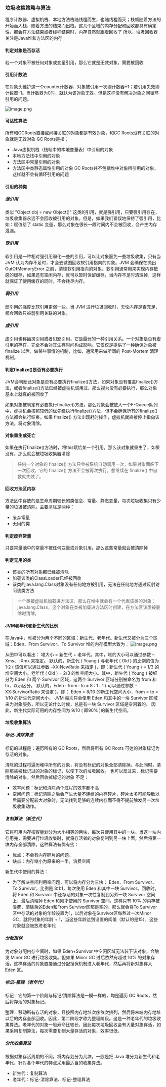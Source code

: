 ### 垃圾收集策略与算法

程序计数器、虚拟机栈、本地方法栈随线程而生，也随线程而灭；栈帧随着方法的开始而入栈，随着方法的结束而出栈。这几个区域的内存分配和回收都具有确定性，都会在方法结束或者线程结束时，内存自然就跟着回收了
所以，垃圾回收器关注是Java堆和方法区的内存

#### 判定对象是否存活
若一个对象不被任何对象或变量引用，那么它就是无效对象，需要被回收


#### 引用计数法

在对象头维护这一个counter计数器，对象被引用一次则计数器+1；若引用失效则计数器-1。当计数器为0时，就认为该对象无效。但是这样没有解决对象之间循环引用的问题。

![image.png](https://i.loli.net/2021/01/24/eo6QwZR1kLvFMmP.png)

#### 可达性算法
所有和GCRoots直接或间接关联的对象都是有效对象，和GC Roots没有关联的对象就是无效对象
GC Roots是指：
- Java虚拟机栈（栈帧中的本地变量表）中引用的对象
- 本地方法栈中引用的对象
- 方法区中常量引用的对象
- 方法区中类静态属性引用的对象
GC Roots并不包括堆中对象所引用的对象，这样就不会有循环引用的问题

#### 引用的种类
##### 强引用
类似 "Object obj = new Object()" 这类的引用，就是强引用，只要强引用存在，垃圾收集器永远不会回收被引用的对象。但是，如果我们错误地保持了强引用，比如：赋值给了 static 变量，那么对象在很长一段时间内不会被回收，会产生内存泄漏。

##### 软引用
软引用是一种相对强引用弱化一些的引用，可以让对象豁免一些垃圾收集，只有当 JVM 认为内存不足时，才会去试图回收软引用指向的对象。JVM 会确保在抛出 OutOfMemoryError 之前，清理软引用指向的对象。软引用通常用来实现内存敏感的缓存，如果还有空闲内存，就可以暂时保留缓存，当内存不足时清理掉，这样就保证了使用缓存的同时，不会耗尽内存。

##### 弱引用
弱引用的强度比软引用更弱一些。当 JVM 进行垃圾回收时，无论内存是否充足，都会回收只被弱引用关联的对象。

##### 虚引用
虚引用也称幽灵引用或者幻影引用，它是最弱的一种引用关系。一个对象是否有虚引用的存在，完全不会对其生存时间构成影响。它仅仅是提供了一种确保对象被 finalize 以后，做某些事情的机制，比如，通常用来做所谓的 Post-Mortem 清理机制。

#### 判定finalize()是否有必要执行
JVM会判断此对象是否有必要执行finalize()方法，如果对象没有覆盖finalize()方法，或者finalize()方法已经被虚拟机调用过，那么视为没有必要执行，那么对象基本上就真的被回收了

如果对象被判定有必要执行finalize()方法，那么对象会被放入一个F-Queue队列中，虚拟机会按照较低的优先级执行finalize()方法，但不会确保所有的finalize()方法都会执行结束。如果 finalize() 方法出现耗时操作，虚拟机就直接停止指向该方法，将对象清除。

#### 对象重生或死亡
如果在执行finalize()方法时，将this赋给某一个引用，那么该对象就重生了，如果没有，那么就会被垃圾收集器清除

> 任何一个对象的 finalize() 方法只会被系统自动调用一次，如果对象面临下一次回收，它的 finalize() 方法不会被再次执行，想继续在 finalize() 中自救就失效了。

#### 回收方法区内存
方法区中存放的是生命周期较长的类信息、常量、静态变量，每次垃圾收集只有少量的垃圾被清除。主要清除是两种：

- 废弃常量
- 无用的类

#### 判定废弃常量
只要常量池中的常量不被任何变量或对象引用，那么这些常量就会被清除掉

#### 判定无用的类

- 该类的所有对象都已经被清除
- 加载该类的ClassLoader已经被回收
- 该类的java.lang.Class对象没有任何地方被引用，无法在任何地方通过反射访问该类方法

> 一个类被虚拟机加载进方法区，那么在堆中就会有一个代表该类的对象：java.lang.Class。这个对象在类被加载进方法区时创建，在方法区该类被删除时清除。


#### JVM老年代和新生代的比例

在Java中，堆被分为两个不同的区域：新生代、老年代。新生代又被分为三个区域：Eden、From Survivor、To Survivor
堆的内存模型大致为：
![image.png](https://i.loli.net/2021/01/24/ej5gaRlOY9IpiUQ.png)

从图中可以看出： 堆大小 = 新生代 + 老年代。其中，堆的大小可以通过参数 –Xms、-Xmx 来指定。
默认的，新生代 ( Young ) 与老年代 ( Old ) 的比例的值为 1:2 ( 该值可以通过参数 –XX:NewRatio 来指定 )，即：新生代 ( Young ) = 1/3 的堆空间大小。老年代 ( Old ) = 2/3 的堆空间大小。其中，新生代 ( Young ) 被细分为 Eden 和 两个 Survivor 区域，这两个 Survivor 区域分别被命名为 from 和 to，以示区分。
默认的，Eden : from : to = 8 : 1 : 1 ( 可以通过参数 –XX:SurvivorRatio 来设定 )，即： Eden = 8/10 的新生代空间大小，from = to = 1/10 的新生代空间大小。
JVM 每次只会使用 Eden 和其中的一块 Survivor 区域来为对象服务，所以无论什么时候，总是有一块 Survivor 区域是空闲着的。
因此，新生代实际可用的内存空间为 9/10 ( 即90% )的新生代空间。


#### 垃圾收集算法

##### 标记-清除算法

标记的过程是：遍历所有的 GC Roots，然后将所有 GC Roots 可达的对象标记为存活的对象。

清除的过程将遍历堆中所有的对象，将没有标记的对象全部清除掉。与此同时，清除那些被标记过的对象的标记，以便下次的垃圾回收。
也可以反过来，标记需要清除的对象，然后回收掉标记的对象
不足：

- 效率问题：标记和清除两个过程的效率都不高
- 空间问题：标记清除之后会产生大量不连续的内存碎片，碎片太多可能导致以后需要分配较大对象时，无法找到足够的连续内存而不得不提前触发另一次垃圾收集动作。

##### 复制算法（新生代）

它将可用内存按容量划分为大小相等的两块，每次只使用其中的一块。当这一块内存用完，需要进行垃圾收集时，就将存活者的对象复制到另一块上面，然后将第一块内存全部清除。这种算法有优有劣：

- 优点：不会有内存碎片的问题。
- 缺点：内存缩小为原来的一半，浪费空间

新生代中使用的算法：
- 为了解决空间利用率问题，可以将内存分为三块： Eden、From Survivor、To Survivor，比例是 8:1:1，每次使用 Eden 和其中一块 Survivor。回收时，将 Eden 和 Survivor 中还存活的对象一次性复制到另外一块 Survivor 空间上，最后清理掉 Eden 和刚才使用的 Survivor 空间。这样只有 10% 的内存被浪费，清除后的Eden和From Survivor区都是空的。那么就会将To
Survivor区中存活的对象的年龄设置为1，以后对象在Survivor区每熬过一次Minor GC，就将对象的年龄 + 1，当这些年龄达到设置的阈值（默认的是15），这些对象就会被放进老年代


##### 分配担保

为对象分配内存空间时，如果 Eden+Survivor 中空闲区域无法装下该对象，会触发 Minor GC 进行垃圾收集。但如果 Minor GC 过后依然有超过 10% 的对象存活，这样存活的对象直接通过分配担保机制进入老年代，然后再将新对象存入 Eden 区。

##### 标记-整理（老年代）

标记：它的第一个阶段与标记/清除算法是一模一样的，均是遍历 GC Roots，然后将存活的对象标记。

整理：移动所有存活的对象，且按照内存地址次序依次排列，然后将末端内存地址以后的内存全部回收。因此，第二阶段才称为整理阶段。这是一种老年代的垃圾收集算法。老年代的对象一般寿命比较长，因此每次垃圾回收会有大量对象存活，如果采用复制算法，每次需要复制大量存活的对象，效率很低。


##### 分代收集算法

根据对象存活周期的不同，将内存划分为几块。一般是把 Java 堆分为新生代和老年代，针对各个年代的特点采用最适当的收集算法。

- 新生代：复制算法
- 老年代：标记-清除算法、标记-整理算法
